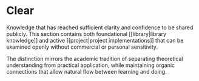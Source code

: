 # Clear

Knowledge that has reached sufficient clarity and confidence to be shared publicly. This section contains both foundational [[library|library knowledge]] and active [[project|project implementations]] that can be examined openly without commercial or personal sensitivity.

The distinction mirrors the academic tradition of separating theoretical understanding from practical application, while maintaining organic connections that allow natural flow between learning and doing.
